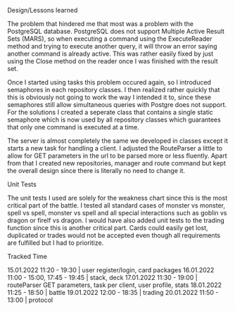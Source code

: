 Design/Lessons learned

The problem that hindered me that most was a problem with the PostgreSQL database.
PostgreSQL does not support Multiple Active Result Sets (MARS), so when executing a command using the ExecuteReader
method and trying to execute another query, it will throw an error saying another command is already active.
This was rather easily fixed by just using the Close method on the reader once I was finished with the result set.

Once I started using tasks this problem occured again, so I introduced semaphores in each repository classes.
I then realized rather quickly that this is obviously not going to work the way I intended it to, since these semaphores
still allow simultaneous queries with Postgre does not support.
For the solutions I created a seperate class that contains a single static semaphore which is now used by all repository classes
which guarantees that only one command is executed at a time.

The server is almost completely the same we developed in classes except it starts a new task for handling a client.
I adjusted the RouteParser a little to allow for GET parameters in the url to be parsed more or less fluently.
Apart from that I created new repositories, manager and route command but kept the overall design since there is literally no need
to change it.

Unit Tests

The unit tests I used are solely for the weakness chart since this is the most critical part of the battle.
I tested all standard cases of monster vs monster, spell vs spell, monster vs spell and all special interactions such as
goblin vs dragon or firelf vs dragon.
I would have also added unit tests to the trading function since this is another critical part. Cards could easily get lost, duplicated or trades would not be accepted even though all requirements are fulfilled but I had to prioritize.

Tracked Time

15.01.2022 11:20 - 19:30 | user register/login, card packages
16.01.2022 11:00 - 15:00, 17:45 - 19:45 | stack, deck
17.01.2022 11:30 - 19:00 | routeParser GET parameters, task per client, user profile, stats
18.01.2022 11:25 - 18:50 | battle
19.01.2022 12:00 - 18:35 | trading
20.01.2022 11:50 - 13:00 | protocol
